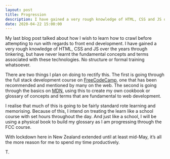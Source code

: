```yaml
---
layout: post
title: Progression
description: I have gained a very rough knowledge of HTML, CSS and JS over the years through tinkering, but have never learnt the fundamental concepts and terms associated with these technologies
date: 2020-04-22 15:00:00
---
```


My last blog post talked about how I wish to learn how to crawl before attempting to run with regards to front end development. I have gained a very rough knowledge of HTML, CSS and JS over the years through tinkering, but have never learnt the fundamental concepts and terms associated with these technologies. No structure or formal training whatsoever. 

<!--more-->

There are two things I plan on doing to rectify this. The first is going through the full stack development course on [FreeCodeCamp](https://freecodecamp.org), one that has been recommended and mentioned by many on the web. The second is going through the basics on [MDN](https://developer.mozilla.org), using this to create my own cookbook or glossary of concepts and terms that are fundamental to web development. 

I realise that much of this is going to be fairly standard rote learning and memorising. Because of this, I intend on treating the learn like a school course with set hours throughout the day. And just like a school, I will be using a physical book to build my glossary as I am progressing through the FCC course. 

With lockdown here in New Zealand extended until at least mid-May, it’s all the more reason for me to spend my time productively. 

T. 